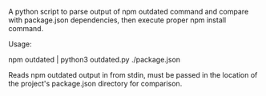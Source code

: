 A python script to parse output of npm outdated command and compare with package.json dependencies, then execute proper npm install command.

Usage:

npm outdated | python3 outdated.py ./package.json

Reads npm outdated output in from stdin, must be passed in the location of the project's package.json directory for comparison.
